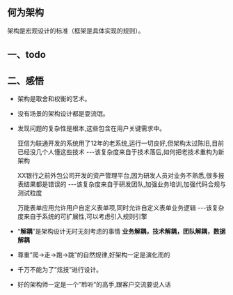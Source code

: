 ## 何为架构
架构是宏观设计的标准（框架是具体实现的规则）。

## 一、todo

## 二、感悟
* 架构是取舍和权衡的艺术。
* 没有场景的架构设计都是耍流氓。
* 发现问题的复杂性是根本,这些包含在用户关键需求中。

    亚信为联通开发的系统用了12年的老系统,运行一切良好,但架构太过陈旧,目前已经没几个人懂这些技术 ---该复杂度来自于技术落后,如何把老技术重构为新架构
     XX银行之前外包公司开发的资产管理平台,因为研发人员对业务不熟悉,很多报表结果都是错误的 ---该复杂度来自于研发团队,加强业务培训,加强代码合规与测试粒度
     万能表单应用允许用户自定义表单项,同时允许自定义表单业务逻辑 ---该复杂度来自于系统的可扩展性,可以考虑引入规则引擎
 
* “**解耦**”是架构设计无时无刻考虑的事情
    **业务解耦，技术解耦，团队解耦，数据解耦*** 尊重”爬->走->跑->跳”的自然规律,好架构一定是演化而的
* 千万不能为了”炫技”进行设计。
* 好的架构师一定是一个”聆听”的高手,跟客户交流要说人话

